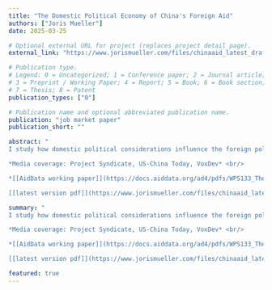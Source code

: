 ```yaml
--- 
title: "The Domestic Political Economy of China's Foreign Aid"
authors: ["Joris Mueller"]
date: 2025-03-25

# Optional external URL for project (replaces project detail page).
external_link: "https://www.jorismueller.com/files/chinaaid_latest_draft.pdf"

# Publication type.
# Legend: 0 = Uncategorized; 1 = Conference paper; 2 = Journal article;
# 3 = Preprint / Working Paper; 4 = Report; 5 = Book; 6 = Book section;
# 7 = Thesis; 8 = Patent
publication_types: ["0"]

# Publication name and optional abbreviated publication name.
publication: "job market paper"
publication_short: ""

abstract: "
I study how domestic political considerations influence the foreign policy choices of autocratic regimes, by analyzing China's foreign aid. First, using contractor-level data, I find that the regime allocates foreign aid projects to help maintain political stability: aid projects are awarded to state-owned firms in Chinese prefectures hit by social unrest, increasing employment and political stability. Second, I show that this strategy to manage domestic unrest affects the global allocation of Chinese aid, since state-owned firms pursue projects in countries where they have prior connections. Finally, I document that foreign aid triggered by domestic unrest does not affect political instability in recipient countries on average. <br/>

*Media coverage: Project Syndicate, US-China Today, VoxDev* <br/>

*[[AidData working paper]](https://docs.aiddata.org/ad4/pdfs/WPS133_The_Domestic_Political_Economy_of_Chinas_Foreign_Aid.pdf)* <br/>

[[latest version pdf]](https://www.jorismueller.com/files/chinaaid_latest_draft.pdf/)"

summary: "
I study how domestic political considerations influence the foreign policy choices of autocratic regimes, by analyzing China's foreign aid. First, using contractor-level data, I find that the regime allocates foreign aid projects to help maintain political stability: aid projects are awarded to state-owned firms in Chinese prefectures hit by social unrest, increasing employment and political stability. Second, I show that this strategy to manage domestic unrest affects the global allocation of Chinese aid, since state-owned firms pursue projects in countries where they have prior connections. Finally, I document that foreign aid triggered by domestic unrest does not affect political instability in recipient countries on average. <br/>

*Media coverage: Project Syndicate, US-China Today, VoxDev* <br/>

*[[AidData working paper]](https://docs.aiddata.org/ad4/pdfs/WPS133_The_Domestic_Political_Economy_of_Chinas_Foreign_Aid.pdf)* <br/>

[[latest version pdf]](https://www.jorismueller.com/files/chinaaid_latest_draft.pdf/)"

featured: true
---
```


